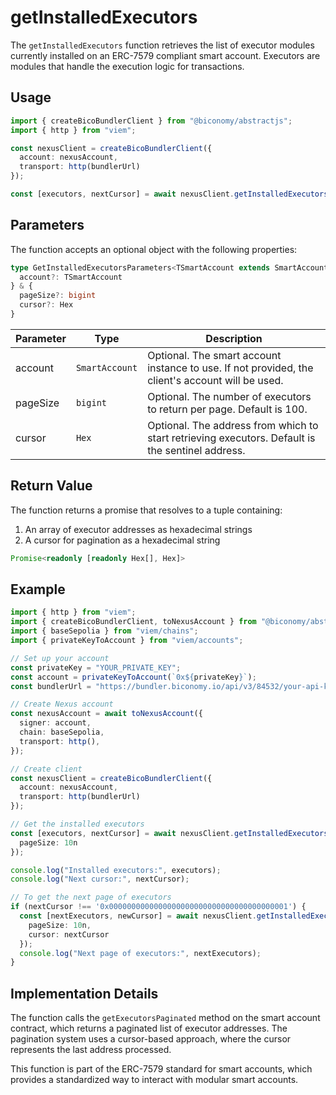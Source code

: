 # getInstalledExecutors

The `getInstalledExecutors` function retrieves the list of executor modules currently installed on an ERC-7579 compliant smart account. Executors are modules that handle the execution logic for transactions.

## Usage

```typescript
import { createBicoBundlerClient } from "@biconomy/abstractjs";
import { http } from "viem";

const nexusClient = createBicoBundlerClient({
  account: nexusAccount,
  transport: http(bundlerUrl)
});

const [executors, nextCursor] = await nexusClient.getInstalledExecutors();
```

## Parameters

The function accepts an optional object with the following properties:

```typescript
type GetInstalledExecutorsParameters<TSmartAccount extends SmartAccount | undefined> = { 
  account?: TSmartAccount 
} & {
  pageSize?: bigint
  cursor?: Hex
}
```

| Parameter | Type | Description |
| --- | --- | --- |
| account | `SmartAccount` | Optional. The smart account instance to use. If not provided, the client's account will be used. |
| pageSize | `bigint` | Optional. The number of executors to return per page. Default is 100. |
| cursor | `Hex` | Optional. The address from which to start retrieving executors. Default is the sentinel address. |

## Return Value

The function returns a promise that resolves to a tuple containing:

1. An array of executor addresses as hexadecimal strings
2. A cursor for pagination as a hexadecimal string

```typescript
Promise<readonly [readonly Hex[], Hex]>
```

## Example

```typescript
import { http } from "viem";
import { createBicoBundlerClient, toNexusAccount } from "@biconomy/abstractjs";
import { baseSepolia } from "viem/chains";
import { privateKeyToAccount } from "viem/accounts";

// Set up your account
const privateKey = "YOUR_PRIVATE_KEY";
const account = privateKeyToAccount(`0x${privateKey}`);
const bundlerUrl = "https://bundler.biconomy.io/api/v3/84532/your-api-key";

// Create Nexus account
const nexusAccount = await toNexusAccount({
  signer: account,
  chain: baseSepolia,
  transport: http(),
});

// Create client
const nexusClient = createBicoBundlerClient({
  account: nexusAccount,
  transport: http(bundlerUrl)
});

// Get the installed executors
const [executors, nextCursor] = await nexusClient.getInstalledExecutors({
  pageSize: 10n
});

console.log("Installed executors:", executors);
console.log("Next cursor:", nextCursor);

// To get the next page of executors
if (nextCursor !== '0x0000000000000000000000000000000000000001') {
  const [nextExecutors, newCursor] = await nexusClient.getInstalledExecutors({
    pageSize: 10n,
    cursor: nextCursor
  });
  console.log("Next page of executors:", nextExecutors);
}
```

## Implementation Details

The function calls the `getExecutorsPaginated` method on the smart account contract, which returns a paginated list of executor addresses. The pagination system uses a cursor-based approach, where the cursor represents the last address processed.

This function is part of the ERC-7579 standard for smart accounts, which provides a standardized way to interact with modular smart accounts. 